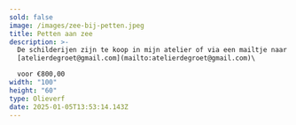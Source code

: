 ```yaml
---
sold: false
image: /images/zee-bij-petten.jpeg
title: Petten aan zee
description: >-
  De schilderijen zijn te koop in mijn atelier of via een mailtje naar
  [atelierdegroet@gmail.com](mailto:atelierdegroet@gmail.com)\

  voor €800,00
width: "100"
height: "60"
type: Olieverf
date: 2025-01-05T13:53:14.143Z
---
```

